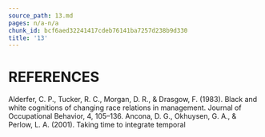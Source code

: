 ```yaml
---
source_path: 13.md
pages: n/a-n/a
chunk_id: bcf6aed32241417cdeb76141ba7257d238b9d330
title: '13'
---
```

# REFERENCES

Alderfer, C. P., Tucker, R. C., Morgan, D. R., & Drasgow, F. (1983). Black and white cognitions of changing race relations in management. Journal of Occupational Behavior, 4, 105–136. Ancona, D. G., Okhuysen, G. A., & Perlow, L. A. (2001). Taking time to integrate temporal
